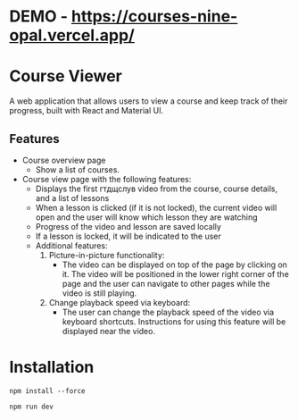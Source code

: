 # DEMO - https://courses-nine-opal.vercel.app/

# Course Viewer

A web application that allows users to view a course and keep track of their progress, built with React and Material UI.

## Features

- Course overview page
    - Show a list of courses.
- Course view page with the following features:
    - Displays the first гтдщслув video from the course, course details, and a list of lessons
    - When a lesson is clicked (if it is not locked), the current video will open and the user will know which lesson they are watching
    - Progress of the video and lesson are saved locally
    - If a lesson is locked, it will be indicated to the user
    - Additional features:
        1. Picture-in-picture functionality:
            - The video can be displayed on top of the page by clicking on it. The video will be positioned in the lower right corner of the page and the user can navigate to other pages while the video is still playing.
        2. Change playback speed via keyboard:
            - The user can change the playback speed of the video via keyboard shortcuts. Instructions for using this feature will be displayed near the video.

# Installation

<code>npm install --force</code>

<code>npm run dev</code>
